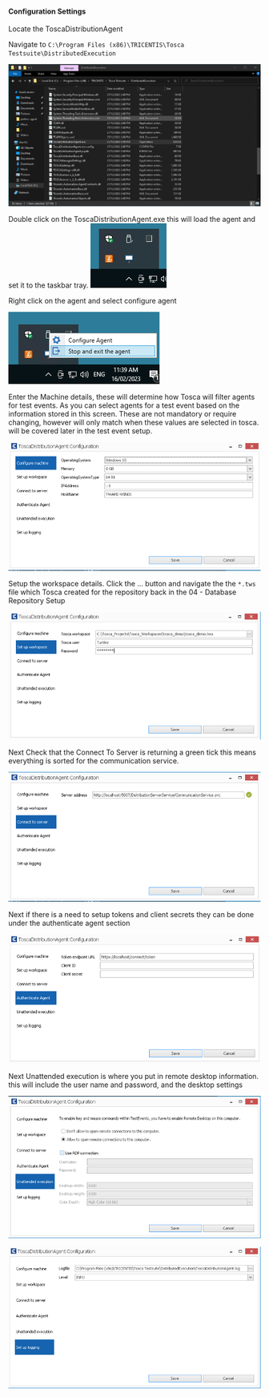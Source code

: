 
#### Configuration Settings

Locate the ToscaDistributionAgent

Navigate to ```C:\Program Files (x86)\TRICENTIS\Tosca Testsuite\DistributedExecution```

![](./img/Pasted%20image%2020230216113750.png)

Double click on the ToscaDistributionAgent.exe this will load the agent and set it to the taskbar tray.
![](./img/Pasted%20image%2020230216113920.png)

Right click on the agent and select configure agent

![](./img/Pasted%20image%2020230216114003.png)

Enter the Machine details, these will determine how Tosca will filter agents for test events. As you can select agents for a test event based on the information stored in this screen. These are not mandatory or require changing, however will only match when these values are selected in tosca. will be covered later in the test event setup.

![](./img/Pasted%20image%2020230216114034.png)

Setup the workspace details. Click the ... button and navigate the the `*.tws` file which Tosca created for the repository back in the 04 - Database Repository Setup

![](./img/Pasted%20image%2020230216114119.png)

Next Check that the Connect To Server is returning a green tick this means everything is sorted for the communication service.

![](./img/Pasted%20image%2020230216114135.png)

Next if there is a need to setup tokens and client secrets they can be done under the authenticate agent section

![](./img/Pasted%20image%2020230216114151.png)

Next Unattended execution is where you put in remote desktop information. this will include the user name and password, and the desktop settings 

![](./img/Pasted%20image%2020230216114213.png)

![](./img/Pasted%20image%2020230216114226.png)